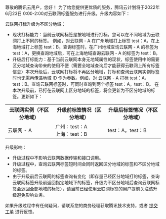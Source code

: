 尊敬的腾讯云用户，您好！
为了给您提供更优质的服务，腾讯云计划将于2022年6月23日 0:00-2:00对云联网标签服务进行升级。升级内容如下：

云联网打标升级为不区分地域：
- 现状打标能力：当前云联网标签是按地域进行打标，您可以在不同地域为云联网打上不同的标签。
例如，对云联网 - A 在广州地域打上标签 test：A，在上海地域打上标签 test：B。查询标签时，在广州地域查询云联网 - A 的标签为 test：A，更换查询地域后，可在上海地域查询云联网 - A 的标签为 test：B。
- 升级后打标能力：基于当前云联网本身无地域属性的现状，标签使用中的需要区分地域查询带来的使用不便（需要全地域查询后才能获得云联网上所有标签信息）本次升级后，云联网打标将不再区分地域，打标和查询云联网实例标签时也无需再传递地域 ID 作为参数。例如，对 云联网 - A 打标 test：A，test：B。查询云联网标签时，可同时查询到两个标签 test：A，test：B。
在本次升级前，已打在云联网上区分地域的标签，将会更新为不区分地域的标签。更新如下：
<table>
<tr>
<th>云联网实例（不区分地域）</th>
<th>升级前标签情况（区分地域）</th>
<th>升级后标签情况（不区分地域）</th>
</tr>
<tr>
<td>云联网 - A	</td>
<td>广州：test：A</br>
上海：test：B</td>
<td>test：A，test：B</td>
</tr>
<table>

升级影响：
- 升级过程中不影响云联网数据传输和接口调用。
- 升级过程中，查询云联网标签短时间会同时返回区分地域的标签和不区分地域的标签。
- 由于升级前后云联网的标签查询有变化（即存量已经区分地域打的标签，查询云联网标签升级前返回指定地域下的标签，升级为不区分地域后查询云联网标签会返回全部地域的标签），请当前已经使用云联网标签的用户提前关注该升级避免影响业务。


如果升级过程中有任何疑问，请联系您的商务经理获取腾讯技术支持，或者 [提交工单](https://console.cloud.tencent.com/workorder/category) 进行反馈。
